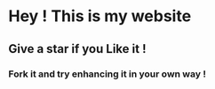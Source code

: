 # Hey ! This is my website 
## Give a star if you Like it !
### Fork it and try enhancing it in your own way !




